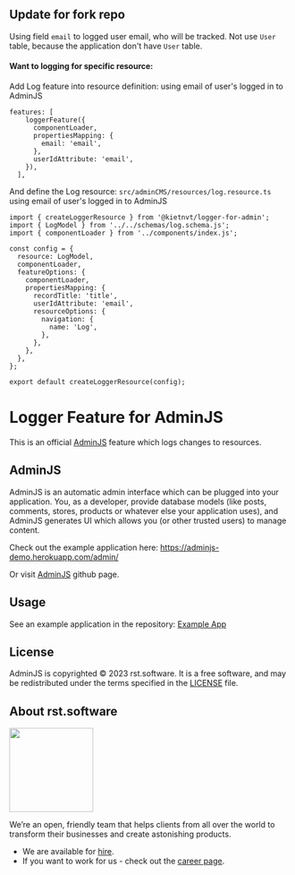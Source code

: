 ## Update for fork repo

Using field `email` to logged user email, who will be tracked. Not use `User` table, because the application don't have `User` table.

#### Want to logging for specific resource:

Add Log feature into resource definition:  using email of user's logged in to AdminJS

```
features: [
    loggerFeature({
      componentLoader,
      propertiesMapping: {
        email: 'email',
      },
      userIdAttribute: 'email',
    }),
  ],
```

And define the Log resource: `src/adminCMS/resources/log.resource.ts` using email of user's logged in to AdminJS

```
import { createLoggerResource } from '@kietnvt/logger-for-admin';
import { LogModel } from '../../schemas/log.schema.js';
import { componentLoader } from '../components/index.js';

const config = {
  resource: LogModel,
  componentLoader,
  featureOptions: {
    componentLoader,
    propertiesMapping: {
      recordTitle: 'title',
      userIdAttribute: 'email',
      resourceOptions: {
        navigation: {
          name: 'Log',
        },
      },
    },
  },
};

export default createLoggerResource(config);
```

# Logger Feature for AdminJS

This is an official [AdminJS](https://github.com/SoftwareBrothers/adminjs) feature which logs changes to resources.

## AdminJS

AdminJS is an automatic admin interface which can be plugged into your application. You, as a developer, provide database models (like posts, comments, stores, products or whatever else your application uses), and AdminJS generates UI which allows you (or other trusted users) to manage content.

Check out the example application here: https://adminjs-demo.herokuapp.com/admin/

Or visit [AdminJS](https://github.com/SoftwareBrothers/adminjs) github page.

## Usage

See an example application in the repository: [Example App](https://github.com/SoftwareBrothers/adminjs-logger/tree/master/example)

## License

AdminJS is copyrighted © 2023 rst.software. It is a free software, and may be redistributed under the terms specified in the [LICENSE](LICENSE.md) file.

## About rst.software

<img src="https://pbs.twimg.com/profile_images/1367119173604810752/dKVlj1YY_400x400.jpg" width=150>

We’re an open, friendly team that helps clients from all over the world to transform their businesses and create astonishing products.

* We are available for [hire](https://www.rst.software/estimate-your-project).
* If you want to work for us - check out the [career page](https://www.rst.software/join-us).

